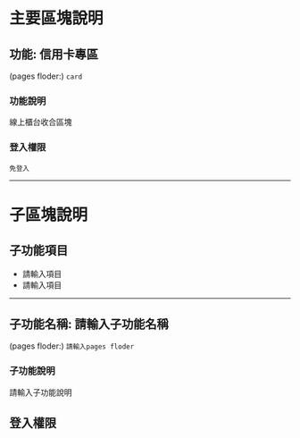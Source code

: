 # 主要區塊說明
## 功能: 信用卡專區
(pages floder:) `
card
`

### 功能說明
線上櫃台收合區塊

### 登入權限
`免登入`


---

# 子區塊說明
## 子功能項目
* 請輸入項目
* 請輸入項目

---
## 子功能名稱: 請輸入子功能名稱
(pages floder:) `
請輸入pages floder
`

### 子功能說明
請輸入子功能說明

## 登入權限
<!-- `免登入` -->
<!-- `須登入` -->





